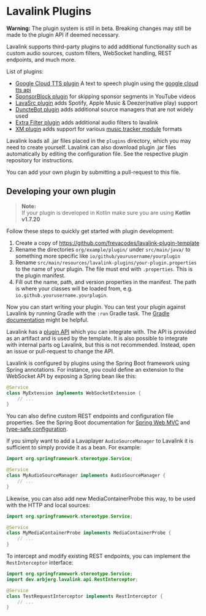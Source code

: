 # Lavalink Plugins
**Warning:** The plugin system is still in beta. Breaking changes may still be made to the plugin API if deemed necessary.

Lavalink supports third-party plugins to add additional functionality such as custom audio sources, custom filters,
WebSocket handling, REST endpoints, and much more. 

List of plugins:
- [Google Cloud TTS plugin](https://github.com/DuncteBot/tts-plugin) A text to speech plugin using the [google cloud tts api](https://cloud.google.com/text-to-speech/docs)
- [SponsorBlock plugin](https://github.com/TopiSenpai/Sponsorblock-Plugin) for skipping sponsor segments in YouTube videos
- [LavaSrc plugin](https://github.com/TopiSenpai/LavaSrc) adds Spotify, Apple Music & Deezer(native play) support
- [DuncteBot plugin](https://github.com/DuncteBot/skybot-lavalink-plugin) adds additional source managers that are not widely used
- [Extra Filter plugin](https://github.com/rohank05/lavalink-filter-plugin) adds additional audio filters to lavalink
- [XM plugin](https://github.com/esmBot/lava-xm-plugin) adds support for various [music tracker module](https://en.wikipedia.org/wiki/Module_file) formats

Lavalink loads all .jar files placed in the `plugins` directory, which you may need to create yourself. Lavalink can
also download plugin .jar files automatically by editing the configuration file. See the respective plugin repository
for instructions.

You can add your own plugin by submitting a pull-request to this file.

## Developing your own plugin

> **Note:**  
> If your plugin is developed in Kotlin make sure you are using **Kotlin v1.7.20**

Follow these steps to quickly get started with plugin development:
1. Create a copy of https://github.com/freyacodes/lavalink-plugin-template
2. Rename the directories `org/example/plugin/` under `src/main/java/` to something more specific like
`io/github/yourusername/yourplugin`
3. Rename `src/main/resources/lavalink-plugins/your-plugin.properties` to the name of your plugin. The file must end
with `.properties`. This is the plugin manifest.
4. Fill out the name, path, and version properties in the manifest. The path is where your classes will be loaded from,
e.g. `io.github.yourusername.yourplugin`.

Now you can start writing your plugin. You can test your plugin against Lavalink by running Gradle with the
`:run` Gradle task. The [Gradle documentation](https://docs.gradle.org/current/userguide/userguide.html) might be helpful.

Lavalink has a [plugin API](plugin-api/src/main/java/dev/arbjerg/lavalink/api) which you can integrate with. The API is
provided as an artifact and is used by the template. It is also possible to integrate with internal parts og Lavalink,
but this is not recommended. Instead, open an issue or pull-request to change the API.

Lavalink is configured by plugins using the Spring Boot framework using Spring annotations. For instance, you could define
an extension to the WebSocket API by exposing a Spring bean like this:

```java
@Service
class MyExtension implements WebSocketExtension {
    // ...
} 
```

You can also define custom REST endpoints and configuration file properties. See the Spring Boot documentation for
[Spring Web MVC](https://docs.spring.io/spring-boot/docs/current/reference/htmlsingle/#web.servlet) and
[type-safe configuration](https://docs.spring.io/spring-boot/docs/current/reference/htmlsingle/#features.external-config.typesafe-configuration-properties).

If you simply want to add a Lavaplayer `AudioSourceManager` to Lavalink it is sufficient to simply provide it as a bean.
For example:

```java
import org.springframework.stereotype.Service;

@Service
class MyAudioSourceManager implements AudioSourceManager {
    // ...
} 
```

Likewise, you can also add new MediaContainerProbe this way, to be used with the HTTP and local sources:

```java
import org.springframework.stereotype.Service;

@Service
class MyMediaContainerProbe implements MediaContainerProbe {
    // ...
} 
```

To intercept and modify existing REST endpoints, you can implement the `RestInterceptor` interface:

```java
import org.springframework.stereotype.Service;
import dev.arbjerg.lavalink.api.RestInterceptor;

@Service
class TestRequestInterceptor implements RestInterceptor {
    // ...
}
```
